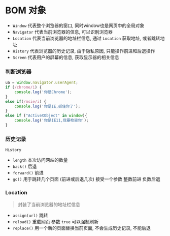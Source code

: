# BOM 对象

- `Window` 代表整个浏览器的窗口, 同时window也是网页中的全局对象
- `Navigator` 代表当前浏览器的信息, 可以识别浏览器
- `Location` 代表当前浏览器的地址栏信息, 通过 `Location` 获取地址, 或者跳转地址 
- `History` 代表浏览器的历史记录, 由于隐私原因, 只能操作前进和后退操作
- `Screen` 代表用户的屏幕的信息, 获取显示器的相关信息

### 判断浏览器

```js
ua = window.navigator.userAgent;
if (/chrome/i) {
	console.log('你是Chrome');
}
else if(/msie/i) {
	console.log('你是IE,抓住你了');
}
else if ("ActiveXObject" in window){
	console.log('你是IE11,我要枪毙你');
}
```

### 历史记录

`History` 

- `length`  本次访问网站的数量
- `back()`  后退
- `forward()` 前进
- `go()` 用于跳转几个页面 (前进或后退几次) 接受一个参数 整数前进 负数后退

### Location

> 封装了当前浏览器的地址栏信息

- `assign(url)` 跳转
- `reload()` 重载网页 参数 `true` 可以强制刷新
- `replace()` 用一个新的页面替换当前页面, 不会生成历史记录, 不能后退